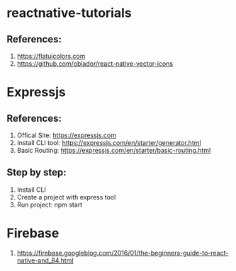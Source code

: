# reactnative-tutorials
## References:
1. https://flatuicolors.com
2. https://github.com/oblador/react-native-vector-icons

# Expressjs
## References:
1. Offical Site: https://expressjs.com
2. Install CLI tool: https://expressjs.com/en/starter/generator.html
3. Basic Routing: https://expressjs.com/en/starter/basic-routing.html
## Step by step:
1. Install CLI
2. Create a project with express tool
3. Run project: npm start 

# Firebase
1. https://firebase.googleblog.com/2016/01/the-beginners-guide-to-react-native-and_84.html
